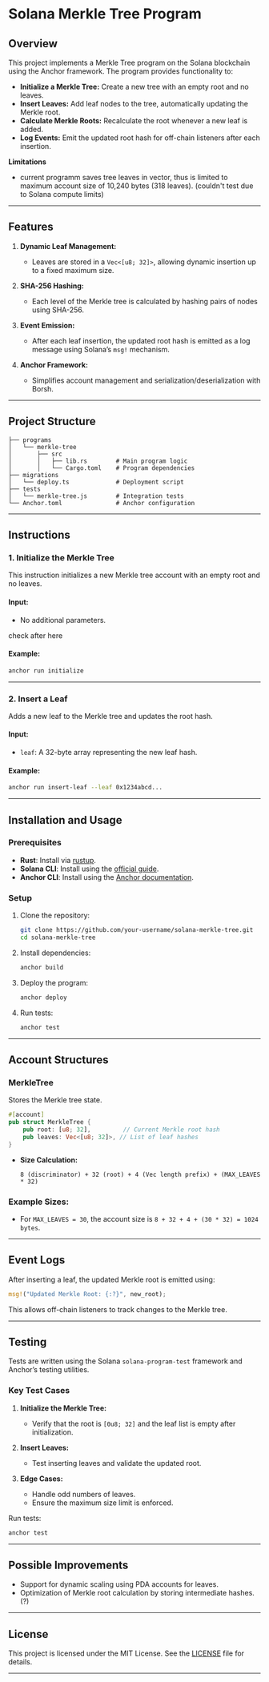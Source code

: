 # Solana Merkle Tree Program

## Overview
This project implements a Merkle Tree program on the Solana blockchain using the Anchor framework. The program provides functionality to:

- **Initialize a Merkle Tree:** Create a new tree with an empty root and no leaves.
- **Insert Leaves:** Add leaf nodes to the tree, automatically updating the Merkle root.
- **Calculate Merkle Roots:** Recalculate the root whenever a new leaf is added.
- **Log Events:** Emit the updated root hash for off-chain listeners after each insertion.

**Limitations**
- current programm saves tree leaves in vector, thus is limited to maximum account size of 10,240 bytes (318 leaves). 
(couldn't test due to Solana compute limits)

---

## Features

1. **Dynamic Leaf Management:**
   - Leaves are stored in a `Vec<[u8; 32]>`, allowing dynamic insertion up to a fixed maximum size.

2. **SHA-256 Hashing:**
   - Each level of the Merkle tree is calculated by hashing pairs of nodes using SHA-256.

3. **Event Emission:**
   - After each leaf insertion, the updated root hash is emitted as a log message using Solana’s `msg!` mechanism.

4. **Anchor Framework:**
   - Simplifies account management and serialization/deserialization with Borsh.

---

## Project Structure

```
├── programs
│   └── merkle-tree
│       ├── src
│       │   ├── lib.rs        # Main program logic
│       │   └── Cargo.toml    # Program dependencies
├── migrations
│   └── deploy.ts             # Deployment script
├── tests
│   └── merkle-tree.js        # Integration tests
└── Anchor.toml               # Anchor configuration
```

---

## Instructions

### 1. **Initialize the Merkle Tree**
This instruction initializes a new Merkle tree account with an empty root and no leaves.

#### Input:
- No additional parameters.


check after here 
#### Example:
```bash
anchor run initialize
```

---

### 2. **Insert a Leaf**
Adds a new leaf to the Merkle tree and updates the root hash.

#### Input:
- `leaf`: A 32-byte array representing the new leaf hash.

#### Example:
```bash
anchor run insert-leaf --leaf 0x1234abcd...
```

---

## Installation and Usage

### Prerequisites
- **Rust**: Install via [rustup](https://rustup.rs/).
- **Solana CLI**: Install using the [official guide](https://docs.solana.com/cli/install-solana-cli-tools).
- **Anchor CLI**: Install using the [Anchor documentation](https://book.anchor-lang.com/getting_started/installation.html).

### Setup
1. Clone the repository:
   ```bash
   git clone https://github.com/your-username/solana-merkle-tree.git
   cd solana-merkle-tree
   ```

2. Install dependencies:
   ```bash
   anchor build
   ```

3. Deploy the program:
   ```bash
   anchor deploy
   ```

4. Run tests:
   ```bash
   anchor test
   ```

---

## Account Structures

### MerkleTree
Stores the Merkle tree state.

```rust
#[account]
pub struct MerkleTree {
    pub root: [u8; 32],         // Current Merkle root hash
    pub leaves: Vec<[u8; 32]>, // List of leaf hashes
}
```

- **Size Calculation:**
  ```
  8 (discriminator) + 32 (root) + 4 (Vec length prefix) + (MAX_LEAVES * 32)
  ```

### Example Sizes:
- For `MAX_LEAVES = 30`, the account size is `8 + 32 + 4 + (30 * 32) = 1024 bytes`.

---

## Event Logs
After inserting a leaf, the updated Merkle root is emitted using:

```rust
msg!("Updated Merkle Root: {:?}", new_root);
```

This allows off-chain listeners to track changes to the Merkle tree.

---

## Testing

Tests are written using the Solana `solana-program-test` framework and Anchor’s testing utilities.

### Key Test Cases
1. **Initialize the Merkle Tree:**
   - Verify that the root is `[0u8; 32]` and the leaf list is empty after initialization.

2. **Insert Leaves:**
   - Test inserting leaves and validate the updated root.

3. **Edge Cases:**
   - Handle odd numbers of leaves.
   - Ensure the maximum size limit is enforced.

Run tests:
```bash
anchor test
```

---

## Possible Improvements
- Support for dynamic scaling using PDA accounts for leaves.
- Optimization of Merkle root calculation by storing intermediate hashes.(?)

---

## License
This project is licensed under the MIT License. See the [LICENSE](LICENSE) file for details.

---


